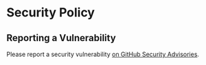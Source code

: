# Security Policy

## Reporting a Vulnerability

Please report a security
vulnerability [on GitHub Security Advisories](https://github.com/xdev-software/xapi-db-hsql2/security/advisories/new).
